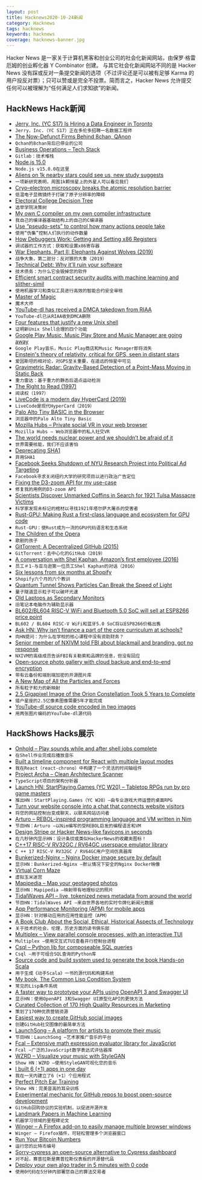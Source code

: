 ```yaml
---
layout: post
title: Hacknews2020-10-24新闻
category: Hacknews
tags: hacknews
keywords: hacknews
coverage: hacknews-banner.jpg
---
```


Hacker News 是一家关于计算机黑客和创业公司的社会化新闻网站，由保罗·格雷厄姆的创业孵化器 Y Combinator 创建。
与其它社会化新闻网站不同的是 Hacker News 没有踩或反对一条提交新闻的选项（不过评论还是可以被有足够 Karma 的用户投反对票）；只可以赞或是完全不投票。简而言之，Hacker News 允许提交任何可以被理解为“任何满足人们求知欲”的新闻。

## HackNews Hack新闻


- [Jerry, Inc. (YC S17) Is Hiring a Data Engineer in Toronto](https://apply.workable.com/jerry/j/40B463400F/)
- `Jerry，Inc.（YC S17）正在多伦多招聘一名数据工程师`
- [The Now-Defunct Firms Behind 8chan, QAnon](https://krebsonsecurity.com/2020/10/the-now-defunct-firms-behind-8chan-qanon/)
- `Qchan的8chan背后已停业的公司`
- [Business Operations – Tech Stack](https://about.gitlab.com/handbook/business-ops/tech-stack/)
- `Gitlab：技术堆栈`
- [Node.js 15.0](https://nodejs.medium.com/node-js-v15-0-0-is-here-deb00750f278)
- `Node.js v15.0.0在这里`
- [Aliens on 1k nearby stars could see us, new study suggests](https://www.livescience.com/aliens-spot-earth-exoplanets.html)
- `一项新研究表明，周围1k颗恒星上的外星人可以看见我们`
- [Cryo–electron microscopy breaks the atomic resolution barrier](https://www.sciencemag.org/news/2020/10/cryo-electron-microscopy-breaks-atomic-resolution-barrier-last)
- `低温电子显微镜终于打破了原子分辨率的障碍`
- [Electoral College Decision Tree](https://observablehq.com/@observablehq/electoral-college-decision-tree)
- `选举学院决策树`
- [My own C compiler on my own compiler infrastructure](https://github.com/maekawatoshiki/cilk/tree/master/cilkcc)
- `我自己的编译器基础结构上的自己的C编译器`
- [Use “pseudo-sets” to control how many actions people take](https://ariyh.substack.com/p/influence-how-many-actions-people)
- `使用“伪集”控制人们执行的动作数量`
- [How Debuggers Work: Getting and Setting x86 Registers](https://www.moritz.systems/blog/how-debuggers-work-getting-and-setting-x86-registers-part-1/)
- `调试器的工作方式：获取和设置x86寄存器`
- [War Elephants, Part II: Elephants Against Wolves (2019)](https://acoup.blog/2019/08/02/collections-war-elephants-part-ii-elephants-against-wolves/)
- `战争大象，第二部分：反对狼的大象（2019）`
- [Technical Debt: Why it'll ruin your software](https://labcodes.com.br/blog/articles/tech-debt.html)
- `技术债务：为什么它会毁掉您的软件`
- [Efficient smart contract security audits with machine learning and slither-simil](https://blog.trailofbits.com/2020/10/23/efficient-audits-with-machine-learning-and-slither-simil/)
- `使用机器学习和类似工具进行高效的智能合约安全审核`
- [Master of Magic](https://www.filfre.net/2020/10/master-of-magic/)
- `魔术大师`
- [YouTube-dl has received a DMCA takedown from RIAA](https://github.com/github/dmca/blob/master/2020/10/2020-10-23-RIAA.md)
- `YouTube-dl已从RIAA收到DMCA删除`
- [Four features that justify a new Unix shell](http://www.oilshell.org/blog/2020/10/osh-features.html)
- `证明新Unix Shell合理的四个功能`
- [Google Play Music, Music Play Store and Music Manager are going away](https://support.google.com/youtubemusic/thread/62843644?hl=en)
- `Google Play音乐，Music Play商店和Music Manager即将消失`
- [Einstein's theory of relativity, critical for GPS, seen in distant stars](https://phys.org/news/2020-10-einstein-theory-relativity-critical-gps.html)
- `爱因斯坦的相对论，对GPS至关重要，在遥远的恒星中可见`
- [Gravimetric Radar: Gravity-Based Detection of a Point-Mass Moving in Static Back](https://arxiv.org/abs/1208.2377)
- `重力雷达：基于重力的静态后退点运动检测`
- [The Right to Read (1997)](https://www.gnu.org/philosophy/right-to-read.en.html)
- `阅读权（1997）`
- [LiveCode is a modern day HyperCard (2019)](https://andregarzia.com/2019/07/livecode-is-a-modern-day-hypercard.html)
- `LiveCode是现代HyperCard（2019）`
- [Palo Alto Tiny BASIC in the Browser](http://troypress.com/palo-alto-tiny-basic-in-your-browser/)
- `浏览器中的Palo Alto Tiny Basic`
- [Mozilla Hubs – Private social VR in your web browser](https://hubs.mozilla.com/)
- `Mozilla Hubs – Web浏览器中的私人社交VR`
- [The world needs nuclear power and we shouldn’t be afraid of it](https://www.forbes.com/sites/startswithabang/2020/10/21/the-world-needs-nuclear-power-and-we-shouldnt-be-afraid-of-it/#59d658b56576)
- `世界需要核能，我们不应该害怕`
- [Deprecating SHA1](https://mailarchive.ietf.org/arch/msg/openpgp/Rp-inhYKT8A9H5E34iLTrc9I0gc/)
- `弃用SHA1`
- [Facebook Seeks Shutdown of NYU Research Project into Political Ad Targeting](https://www.wsj.com/articles/facebook-seeks-shutdown-of-nyu-research-project-into-political-ad-targeting-11603488533)
- `Facebook寻求关闭纽约大学的研究项目以进行政治广告定位`
- [Fixing the D3-zoom API for my use-case](https://blog.scottlogic.com/2020/10/22/fixing-the-d3-zoom-api.html)
- `修复我的用例的D3-zoom API`
- [Scientists Discover Unmarked Coffins in Search for 1921 Tulsa Massacre Victims](https://www.npr.org/sections/live-updates-protests-for-racial-justice/2020/10/23/927265545/scientists-discover-unmarked-coffins-during-search-for-1921-tulsa-massacre-victi)
- `科学家发现未标记的棺材以寻找1921年塔尔萨大屠杀的受害者`
- [Rust-GPU: Making Rust a first-class language and ecosystem for GPU code](https://github.com/EmbarkStudios/rust-gpu)
- `Rust-GPU：使Rust成为一流的GPU代码语言和生态系统`
- [The Children of the Opera](https://newcriterion.com/blogs/dispatch/11929)
- `歌剧的孩子`
- [GitTorrent: A Decentralized GitHub (2015)](https://blog.printf.net/articles/2015/05/29/announcing-gittorrent-a-decentralized-github/)
- `GitTorrent：去中心化的GitHub（2019）`
- [A conversation with Shel Kaphan, Amazon’s first employee (2016)](https://blog.ycombinator.com/employee-1-amazon/)
- `员工＃1-与亚马逊第一位员工Shel Kaphan的对话（2016）`
- [Six lessons from six months at Shopify](https://alexdanco.com/2020/10/23/six-lessons-from-six-months-at-shopify/)
- `Shopify六个月的六个教训`
- [Quantum Tunnel Shows Particles Can Break the Speed of Light](https://www.quantamagazine.org/quantum-tunnel-shows-particles-can-break-the-speed-of-light-20201020/)
- `量子隧道显示粒子可以破坏光速`
- [Old Laptops as Secondary Monitors](https://rgoswami.me/posts/laptop-as-second-screens/)
- `旧笔记本电脑作为辅助显示器`
- [BL602/BL604 RISC-V WiFi and Bluetooth 5.0 SoC will sell at ESP8266 price point](https://www.cnx-software.com/2020/10/24/bl602-bl604-risc-v-wifi-bluetooth-5-0-le-soc-will-sell-at-esp8266-price-point/)
- `BL602 / BL604 RISC-V WiFi和蓝牙5.0 SoC将以ESP8266价格出售`
- [Ask HN: Why isn’t finance a part of the core curriculum at schools?](item?id=24877408)
- `向HN提问：为什么在学校的核心课程中没有资助财务？`
- [Senior member of NXIVM told FBI about blackmail and branding, got no response](https://www.timesunion.com/news/article/Former-slave-Sarah-Edmondson-told-Albany-FBI-15665977.php)
- `NXIVM的高级成员告诉FBI有关勒索和品牌的信息，但没有回应`
- [Open-source photo gallery with cloud backup and end-to-end encryption](http://stingle.org/)
- `带有云备份和端到端加密的开源图片库`
- [A New Map of All the Particles and Forces](https://www.quantamagazine.org/a-new-map-of-the-standard-model-of-particle-physics-20201022/)
- `所有粒子和力的新映射`
- [2.5 Gigapixel Image of the Orion Constellation Took 5 Years to Complete](https://petapixel.com/2020/10/23/this-insane-2-5-gigapixel-image-of-the-orion-constellation-took-five-years-to-complete/)
- `猎户星座的2.5亿像素图像需要5年才能完成`
- [YouTube-dl source code encoded in two images](https://twitter.com/galacticfurball/status/1319765986791157761)
- `用两张图片编码的YouTube-dl源代码`


## HackShows Hacks展示

- [ Onhold – Play sounds while and after shell jobs complete](https://github.com/alexdelorenzo/onhold)
- `在Shell作业完成后播放音乐`
- [ Built a timeline component for React with multiple layout modes](https://github.com/prabhuignoto/react-chrono)
- `我在React（react-chrono）中构建了一个灵活的时间轴组件`
- [ Project Archa – Clean Architecture Scanner](https://arc.patico.pro)
- `TypeScript项目的架构分析器`
- [Launch HN: StartPlaying.Games (YC W20) – Tabletop RPGs run by pro game masters](https://startplaying.games/)
- `推出HN：StartPlaying.Games（YC W20）–由专业游戏大师运营的桌面RPG`
- [ Turn your website console into a chat that connects website visitors](https://www.consolechat.io)
- `将您的网站控制台变成聊天，以联系网站访问者`
- [ Arturo – REBOL-inspired programming language and VM written in Nim](https://github.com/arturo-lang)
- `节目HN：Arturo –以Nim编写的受REBOL启发的编程语言和VM`
- [ Design Stripe or Hacker News-like favicons in seconds](https://formito.com/tools/favicon)
- `在几秒钟内显示HN：设计条纹或类似HackerNews的收藏夹图标！`
- [ C++17 RISC-V RV32GC / RV64GC userspace emulator library](https://github.com/fwsGonzo/libriscv)
- `C ++ 17 RISC-V RV32GC / RV64GC用户空间仿真器库`
- [ Bunkerized-Nginx – Nginx Docker image secure by default](https://github.com/bunkerity/bunkerized-nginx)
- `显示HN：Bunkerized-Nginx –默认情况下安全的Nginx Docker映像`
- [ Virtual Corn Maze](http://noisyowl.com/corn/)
- `虚拟玉米迷宫`
- [ Mapipedia – Map your geotagged photos](https://mapipedia.com/)
- `显示HN：Mapipedia –映射带有地理标记的照片`
- [ TidalWaves API – live, tokenized news metadata from around the world](https://tidalwaves.io)
- `节目HN：TidalWaves API –来自世界各地的实时令牌化新闻元数据`
- [ App Performance Monitoring (APM) for mobile apps](https://instabug.com/product/app-performance-monitoring)
- `显示HN：针对移动应用的应用性能监控（APM）`
- [ A Book Club About the Social, Ethical, Historical Aspects of Technology](https://launchpass.com/tech-culture-club)
- `关于技术的社会，伦理，历史方面的读书俱乐部`
- [ Multiplex – View parallel console processes, with an interactive TUI](https://github.com/dankilman/multiplex)
- `Multiplex –使用交互式TUI查看并行控制台进程`
- [ Csql – Python lib for composeable SQL queries](https://github.com/akdor1154/python-csql)
- `Csql –用于可组合SQL查询的Python库`
- [ Source code and build system used to generate the book Hands-on Scala](https://github.com/handsonscala/build)
- `用于生成《动手Scala》一书的源代码和构建系统`
- [ My book, The Common Lisp Condition System](https://www.amazon.com/Common-Lisp-Condition-System-Mechanisms/dp/148426133X)
- `常见的Lisp条件系统`
- [ A faster way to prototype your APIs using OpenAPI 3 and Swagger UI](https://github.com/egorsmkv/openapi3-generator)
- `显示HN：使用OpenAPI 3和Swagger UI原型化API的更快方法`
- [ Curated Collection of 170 High Quality Resources in Marketing](https://swipe.tejasrane.co/)
- `策划了170种优质营销资源`
- [ Easiest way to create GitHub social images](https://socialify.git.ci/)
- `创建GitHub社交图像的最简单方法`
- [ LaunchSong – A platform for artists to promote their music](http://www.launchsong.com)
- `节目HN：LaunchSong –艺术家推广音乐的平台`
- [ Fcal – Extensive math expression evaluator library for JavaScript](https://github.com/5anthosh/fcal)
- `Fcal –广泛的JavaScript数学表达式评估器库`
- [ WZRD – Visualize your music with StyleGAN](https://wzrd.ai/)
- `Show HN：WZRD –使用StyleGAN可视化您的音乐`
- [ I built 6 (+1) apps in one day](https://danieldallos.com/posts/2020/07/how-i-built-6-1-apps-in-one-day/)
- `我在一天内建立了6（+1）个应用程式`
- [ Perfect Pitch Ear Training](http://sergeykish.com/perfect-pitch-ear-training)
- `Show HN：完美音高的耳朵训练`
- [ Experimental mechanic for GitHub repos to boost open-source development](https://github.com/redbtc/octocat-loves-bitcoin)
- `GitHub回购协议的实验机制，以促进开源开发`
- [ Landmark Papers in Machine Learning](https://github.com/daturkel/learning-papers)
- `机器学习领域的里程碑论文`
- [ Winger – A Firefox add-on to easily manage multiple browser windows](https://addons.mozilla.org/en-US/firefox/addon/winger/)
- `Winger – Firefox插件，可轻松管理多个浏览器窗口`
- [ Run Your Bitcoin Numbers](https://mybtcstats.com/#/)
- `运行您的比特币编号`
- [ Sorry-cypress an open-source alternative to Cypress dashboard](https://sorry-cypress.dev/)
- `对不起，赛普拉斯是赛普拉斯仪表板的开源替代品`
- [ Deploy your own algo trader in 5 minutes with 0 code](https://streak.world)
- `使用0代码在5分钟内部署您自己的算法交易者`

